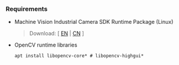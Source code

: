 ### Requirements

- Machine Vision Industrial Camera SDK Runtime Package (Linux)
  > Download: [ [EN](https://www.hikrobotics.com/en/machinevision/service/download/?module=0 "MVS Download page (EN)") | [CN](https://www.hikrobotics.com/cn/machinevision/service/download/?module=0 "MVS Download page (CN)") ]
- OpenCV runtime libraries
  ```shell
  apt install libopencv-core* # libopencv-highgui*
  ```
